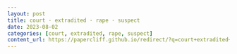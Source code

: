 ```yaml
---
layout: post
title: court · extradited · rape · suspect
date: 2023-08-02
categories: [court, extradited, rape, suspect]
content_url: https://papercliff.github.io/redirect/?q=court+extradited+rape+suspect&tbs=cdr:1,cd_min:8/1/2023,cd_max:8/3/2023
---
```

